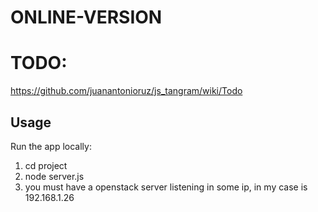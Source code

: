 ONLINE-VERSION
===========



TODO:
====
https://github.com/juanantonioruz/js_tangram/wiki/Todo

Usage
------
  
Run the app locally:  
1. cd project  
2. node server.js  
3. you must have a openstack server listening in some ip, in my case is 192.168.1.26 



